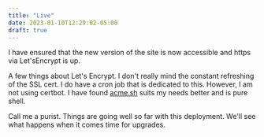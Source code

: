 ```yaml
---
title: "Live"
date: 2023-01-10T12:29:02-05:00
draft: true
---
```


I have ensured that the new version of the site is now accessible and https via Let'sEncrypt is up.

A few things about Let's Encrypt. I don't really mind the constant refreshing of the SSL cert. I do have a cron job that is dedicated to this. However, I am not using certbot. I have found [acme.sh](https://github.com/acmesh-official/acme.sh) suits my needs better and is pure shell.

Call me a purist. Things are going well so far with this deployment. We'll see what happens when it comes time for upgrades.